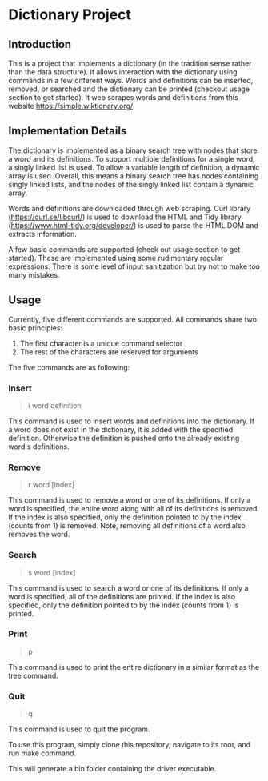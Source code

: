 # Dictionary Project

## Introduction

This is a project that implements a dictionary (in the tradition sense rather than the data structure). It allows interaction with the dictionary using commands in a few different ways. Words and definitions can be inserted, removed, or searched and the dictionary can be printed (checkout usage section to get started). It web scrapes words and definitions from this website https://simple.wiktionary.org/

## Implementation Details

The dictionary is implemented as a binary search tree with nodes that store a word and its definitions. To support multiple definitions for a single word, a singly linked list is used. To allow a variable length of definition, a dynamic array is used. Overall, this means a binary search tree has nodes containing singly linked lists, and the nodes of the singly linked list contain a dynamic array.

Words and definitions are downloaded through web scraping. Curl library (https://curl.se/libcurl/) is used to download the HTML and Tidy library (https://www.html-tidy.org/developer/) is used to parse the HTML DOM and extracts information.

A few basic commands are supported (check out usage section to get started). These are implemented using some rudimentary regular expressions. There is some level of input sanitization but try not to make too many mistakes.

## Usage

Currently, five different commands are supported. All commands share two basic principles:

1. The first character is a unique command selector
2. The rest of the characters are reserved for arguments

The five commands are as following:

### Insert

> i word definition

This command is used to insert words and definitions into the dictionary. If a word does not exist in the dictionary, it is added with the specified definition. Otherwise the definition is pushed onto the already existing word's definitions.

### Remove

> r word [index]

This command is used to remove a word or one of its definitions. If only a word is specified, the entire word along with all of its definitions is removed. If the index is also specified, only the definition pointed to by the index (counts from 1) is removed. Note, removing all definitions of a word also removes the word.

### Search

> s word [index]

This command is used to search a word or one of its definitions. If only a word is specified, all of the definitions are printed. If the index is also specified, only the definition pointed to by the index (counts from 1) is printed.

### Print

> p

This command is used to print the entire dictionary in a similar format as the tree command.

### Quit

> q

This command is used to quit the program.

To use this program, simply clone this repository, navigate to its root, and run make command.

This will generate a bin folder containing the driver executable.